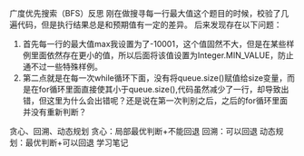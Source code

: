 广度优先搜索（BFS）反思
刚在做搜寻每一行最大值这个题目的时候，校验了几遍代码，但是执行结果总是和预期值有一定的差异。
后来发现存在以下问题：
1.	首先每一行的最大值max我设置为了-10001，这个值固然不大，但是在某些样例里面依然存在更小的值，所以后面将该值设置为Integer.MIN_VALUE，防止通不过一些特殊样例。
2.	第二点就是在每一次while循环下面，没有将queue.size()赋值给size变量，而是在for循环里面直接使其小于queue.size(),代码虽然减少了一行，却导致出错，但这里为什么会出错呢？还是说在第一次判别之后，之后的for循环里面并没有重新判断？

贪心、回溯、动态规划
贪心：局部最优判断+不能回退
回溯：可以回退
动态规划：最优判断+可以回退
学习笔记
